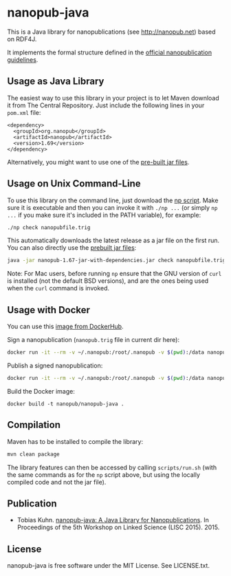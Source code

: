 nanopub-java
============

This is a Java library for nanopublications (see http://nanopub.net) based on
RDF4J.

It implements the formal structure defined in the [official nanopublication
guidelines](http://nanopub.net/guidelines/working_draft/).


## Usage as Java Library

The easiest way to use this library in your project is to let Maven download it
from The Central Repository. Just include the following lines in your `pom.xml`
file:

    <dependency>
      <groupId>org.nanopub</groupId>
      <artifactId>nanopub</artifactId>
      <version>1.69</version>
    </dependency>

Alternatively, you might want to use one of the [pre-built
jar files](https://github.com/Nanopublication/nanopub-java/releases).


## Usage on Unix Command-Line

To use this library on the command line, just download the [np
script](https://raw.githubusercontent.com/Nanopublication/nanopub-java/master/bin/np).
Make sure it is executable and then you can invoke it with `./np ...` (or simply
`np ...` if you make sure it's included in the PATH variable), for example:

```bash
./np check nanopubfile.trig
```

This automatically downloads the latest release as a jar file on the first run.
You can also directly use the [prebuilt jar
files](https://github.com/Nanopublication/nanopub-java/releases):

```bash
java -jar nanopub-1.67-jar-with-dependencies.jar check nanopubfile.trig
```

Note: For Mac users, before running `np` ensure that the GNU version of `curl`
is installed (not the default BSD versions), and are the ones being used when
the `curl` command is invoked.


## Usage with Docker

You can use this [image from
DockerHub](https://hub.docker.com/repository/docker/umids/nanopub-java).

Sign a nanopublication (`nanopub.trig` file in current dir here):

```bash
docker run -it --rm -v ~/.nanopub:/root/.nanopub -v $(pwd):/data nanopub/nanopub-java sign /data/nanopub.trig
```

Publish a signed nanopublication:

```bash
docker run -it --rm -v ~/.nanopub:/root/.nanopub -v $(pwd):/data nanopub/nanopub-java publish /data/signed.nanopub.trig
```

Build the Docker image:

```shell
docker build -t nanopub/nanopub-java .
```

## Compilation

Maven has to be installed to compile the library:

```bash
mvn clean package
```

The library features can then be accessed by calling `scripts/run.sh` (with the
same commands as for the `np` script above, but using the locally compiled code
and not the jar file).


## Publication

- Tobias Kuhn.  [nanopub-java: A Java Library for
  Nanopublications](http://arxiv.org/pdf/1508.04977.pdf). In Proceedings of the
  5th Workshop on Linked Science (LISC 2015). 2015.


## License

nanopub-java is free software under the MIT License. See LICENSE.txt.

